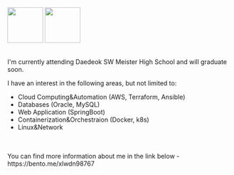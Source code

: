   <div>
    <img src = "https://user-images.githubusercontent.com/59428479/216511938-74c1f24a-3110-45aa-b825-a3effc3a2774.png" width="80">
    <img src = "https://user-images.githubusercontent.com/59428479/216511926-07df2da7-c5b6-4dc7-bc95-a5fbeaa7abf5.png" width="80">
  </div>

<br>

I'm currently attending Daedeok SW Meister High School and will graduate soon. <br>

I have an interest in the following areas, but not limited to:
- Cloud Computing&Automation (AWS, Terraform, Ansible)
- Databases (Oracle, MySQL)
- Web Application (SpringBoot)
- Containerization&Orchestraion (Docker, k8s)
- Linux&Network

<br>
<br>
You can find more information about me in the link below
- https://bento.me/xlwdn98767
